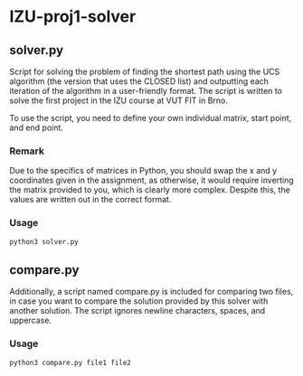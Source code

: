 # IZU-proj1-solver
## solver.py
Script for solving the problem of finding the shortest path using the UCS algorithm (the version that uses the CLOSED list) and outputting each iteration of the algorithm in a user-friendly format. The script is written to solve the first project in the IZU course at VUT FIT in Brno.

To use the script, you need to define your own individual matrix, start point, and end point.

### Remark
Due to the specifics of matrices in Python, you should swap the x and y coordinates given in the assignment, as otherwise, it would require inverting the matrix provided to you, which is clearly more complex.
Despite this, the values are written out in the correct format.
### Usage
```bash
python3 solver.py
```
## compare.py
Additionally, a script named compare.py is included for comparing two files, in case you want to compare the solution provided by this solver with another solution. The script ignores newline characters, spaces, and uppercase.

### Usage
```bash
python3 compare.py file1 file2